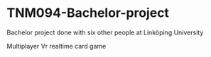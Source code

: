 # TNM094-Bachelor-project

Bachelor project done with six other people at Linköping University

Multiplayer Vr realtime card game
